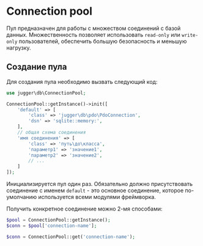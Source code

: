 # Connection pool

Пул предназначен для работы с множеством соединений с базой данных. Множественность позволяет использовать `read-only` или `write-only` пользователей, обеспечить большую безопасность и меньшую нагрузку.

## Создание пула

Для создания пула необходимо вызвать следующий код:

```php
use jugger\db\ConnectionPool;

ConnectionPool::getInstance()->init([
    'default' => [
        'class' => 'jugger\db\pdo\PdoConnection',
        'dsn' => 'sqlite::memory:',
    ],
    // общая схема соединения
    'имя соединения' => [
        'class' => 'путь\до\класса',
        'параметр1' => 'значение1',
        'параметр2' => 'значение2',
        // ...
    ]
]);
```

Инициализируется пул один раз. Обязательно должно присутствовать соединение с именем `default` - это основное соединение, которое по-умолчанию используется всеми модулями фреймворка.

Получить конкретное соединение можно 2-мя способами:
```php
$pool = ConnectionPool::getInstance();
$conn = $pool['connection-name'];

$conn = ConnectionPool::get('connection-name');
```
